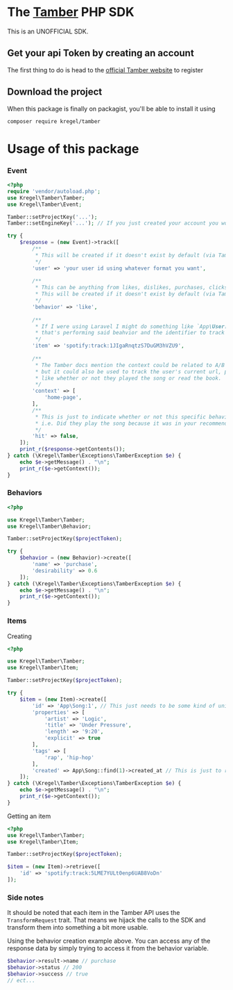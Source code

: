 # The [Tamber](https://tamber.com) PHP SDK
This is an UNOFFICIAL SDK.

## Get your api Token by creating an account
The first thing to do is head to the [official Tamber website](https://tamber.com) to register

## Download the project
When this package is finally on packagist, you'll be able to install it using

```
composer require kregel/tamber
```

# Usage of this package

### Event
```php
<?php
require 'vendor/autoload.php';
use Kregel\Tamber\Tamber;
use Kregel\Tamber\Event;

Tamber::setProjectKey('...');
Tamber::setEngineKey('...'); // If you just created your account you won't be able to set or create an engine until you track at least 1 event.

try {
    $response = (new Event)->track([
        /**
         * This will be created if it doesn't exist by default (via Tamber's code not this package)  
         */
        'user' => 'your user id using whatever format you want',
        
        /**
         * This can be anything from likes, dislikes, purchases, clicks, reads, ect.
         * This will be created if it doesn't exist by default (via Tamber's code not this package) 
         */
        'behavior' => 'like', 
        
        /**
         * If I were using Laravel I might do something like `App\User:1` or `App\Models\Transaction:810`. Something to signify the thing performing
         * that's performing said beahvior and the identifier to track that thing's previous behaviors.
         */
        'item' => 'spotify:track:1JIgaRnqtzS7DuGM3hVZU9',
        
        /**
         * The Tamber docs mention the context could be related to A/B testing for interface changes.
         * but it could also be used to track the user's current url, previous things the user clicked on or other actions that the user preformed
         * like whether or not they played the song or read the book.
         */
        'context' => [
            'home-page',
        ],
        /**
         * This is just to indicate whether or not this specific behavior was related to a recommened/suggested action.
         * i.e. Did they play the song because it was in your recommended list? 
         */
        'hit' => false,
    ]);
    print_r($response->getContents());
} catch (\Kregel\Tamber\Exceptions\TamberException $e) {
    echo $e->getMessage() . "\n";
    print_r($e->getContext());
}
```

### Behaviors
```php
<?php

use Kregel\Tamber\Tamber;
use Kregel\Tamber\Behavior;

Tamber::setProjectKey($projectToken);

try {
    $behavior = (new Behavior)->create([
        'name' => 'purchase',
        'desirability' => 0.6
    ]);
} catch (\Kregel\Tamber\Exceptions\TamberException $e) {
    echo $e->getMessage() . "\n";
    print_r($e->getContext());
}

```

### Items
Creating
```php
<?php

use Kregel\Tamber\Tamber;
use Kregel\Tamber\Item;

Tamber::setProjectKey($projectToken);

try {
    $item = (new Item)->create([
        'id' => 'App\Song:1', // This just needs to be some kind of unique identifier.
        'properties' => [
            'artist' => 'Logic',
            'title' => 'Under Pressure',
            'length' => '9:20',
            'explicit' => true
        ],
        'tags' => [
            'rap', 'hip-hop'
        ],
        'created' => App\Song::find(1)->created_at // This is just to represent when the song was created in your system.
    ]);
} catch (\Kregel\Tamber\Exceptions\TamberException $e) {
    echo $e->getMessage() . "\n";
    print_r($e->getContext());
}
```

Getting an item
```php
<?php
use Kregel\Tamber\Tamber;
use Kregel\Tamber\Item;

Tamber::setProjectKey($projectToken);

$item = (new Item)->retrieve([
    'id' => 'spotify:track:5LME7YULt0enp6UAB8VoDn'
]);

```

### Side notes
It should be noted that each item in the Tamber API uses the `TransformRequest` trait. That means we hijack the 
calls to the SDK and transform them into something a bit more usable.

Using the behavior creation example above. You can access any of the response data by simply trying to access it from the behavior variable.

```php
$behavior->result->name // purchase
$behavior->status // 200
$behavior->success // true
// ect...
```
